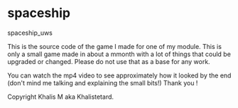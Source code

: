 # spaceship
spaceship_uws


This is the source code of the game I made for one of my module. This is only a small game made in about a mmonth with a lot of things that could be upgraded or changed. 
Please do not use that as a base for any work.

You can watch the mp4 video to see approximately how it looked by the end (don't mind me talking and explaining the small bits!)
Thank you !

Copyright Khalis M aka Khalistetard.
